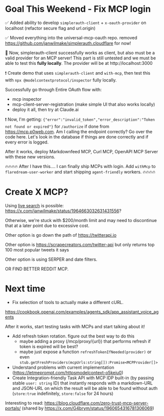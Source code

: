# Goal This Weekend - Fix MCP login

✅ Added ability to develop `simplerauth-client` + `x-oauth-provider` on localhost (refactor secure flag and url.origin)

✅ Moved everything into the universal-mcp-oauth repo. removed https://github.com/janwilmake/simplerauth.cloudflare for now!

🤔 Now, simplerauth-client successfully works as client, but also must be a valid provider for an MCP server! This part is still untested and we must be able to test this **fully locally**. The provider will be at http://localhost:3000

❗️ Create demo that uses `simplerauth-client` and `with-mcp`, then test this with `npx @modelcontextprotocol/inspector` fully locally.

Successfully go through Entire OAuth flow with:

- mcp inspector
- mcp-client-server-registration (make simple UI that also works locally)
- deploy it all, then try at Claude.ai

❗️ Now, I'm getting: `{"error":"invalid_token","error_description":"Token not found or expired"}` for `/authorize` if done from https://mcp.p0web.com. Am I calling the endpoint correctly? Go over the code here. Let's look in the database if things are done correctly and if every error is logged.

After it works, deploy Markdownfeed MCP, Curl MCP, OpenAPI MCP Server with these new versions.

🔥🔥🔥🔥 After I have this.... I can finally ship MCPs with login. Add `withMcp` to `flaredream-user-worker` and start shipping `agent-friendly` workers. 🔥🔥🔥🔥

# Create X MCP?

Using [live search](https://docs.x.ai/docs/guides/live-search) is possible: https://x.com/janwilmake/status/1964663032631431556?

Otherwise, we're stuck with $200/month limit and may need to discontinue that at a later point due to excessive cost.

Other option is go down the path of https://twitterapi.io

Other option is https://scrapecreators.com/twitter-api but only returns top 100 most popular tweets it says

Other option is using SERPER and date filters.

OR FIND BETTER REDDIT MCP.

# Next time

- Fix selection of tools to actually make a different cURL.

https://cookbook.openai.com/examples/agents_sdk/app_assistant_voice_agents

After it works, start testing tasks with MCPs and start talking about it!

- Add refresh token rotation. figure out the best way to do this
  - maybe adding a proxy (/mcp/proxy/{url}) that performs refresh if token is expired will be best?
  - maybe just expose a function `refreshTokenIfNeeded(provider)` or even `stub.getFreshProviders(mcpUrls:string[]):Promise<MCPProvider[]>`
- Understand problems with current implementation (https://letmeprompt.com/httpsmodelcontext-o5keiu0)
- Create Integration-friendly Task API with MCP IDP built-in (by passing stable `user: string` ID) that instantly responds with a markdown-URL and JSON-URL on which the result will be able to be found without auth (`store:true` indefinitely, `store:false` for 24 hours)

Interesting to read: https://blog.cloudflare.com/zero-trust-mcp-server-portals/ (shared by https://x.com/G4brym/status/1960654316781306069)
